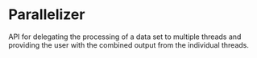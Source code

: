 # Parallelizer
API for delegating the processing of a data set to multiple threads and providing the user with the combined output from 
the individual threads.
